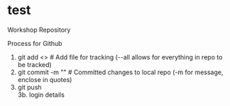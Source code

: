 # test
Workshop Repository


Process for Github<br>
1.	git add <>	# Add file for tracking  (--all allows for everything in repo to be tracked)<br>
2.	git commit -m ""   # Committed changes to local repo (-m for message, enclose in quotes)<br>
3.	git push<br>
3b.	login details<br>
